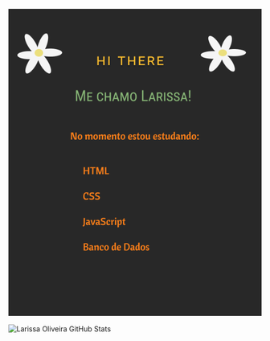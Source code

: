 
   ![Welcome](/welco.png?raw=true)

   ![Larissa Oliveira GitHub Stats](https://github-readme-stats.vercel.app/api?username=lrolivera&show_icons=true&theme=gruvbox)
    
   

